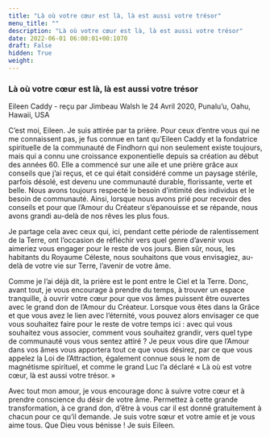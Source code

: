```yaml
---
title: "Là où votre cœur est là, là est aussi votre trésor"
menu_title: ""
description: "Là où votre cœur est là, là est aussi votre trésor"
date: 2022-06-01 06:00:01+00:1070
draft: False
hidden: True
weight:
---
```

### Là où votre cœur est là, là est aussi votre trésor

Eileen Caddy - reçu par Jimbeau Walsh le 24 Avril 2020, Punalu’u, Oahu, Hawaii, USA

C’est moi, Eileen. Je suis attirée par ta prière. Pour ceux d’entre vous qui ne me connaissent pas, je fus connue en tant qu’Eileen Caddy et la fondatrice spirituelle de la communauté de Findhorn qui non seulement existe toujours, mais qui a connu une croissance exponentielle depuis sa création au début des années 60. Elle a commencé sur une aile et une prière grâce aux conseils que j’ai reçus, et ce qui était considéré comme un paysage stérile, parfois désolé, est devenu une communauté durable, florissante, verte et belle. Nous avons toujours respecté le besoin d’intimité des individus et le besoin de communauté. Ainsi, lorsque nous avons prié pour recevoir des conseils et pour que l’Amour du Créateur s’épanouisse et se répande, nous avons grandi au-delà de nos rêves les plus fous.

Je partage cela avec ceux qui, ici, pendant cette période de ralentissement de la Terre, ont l’occasion de réfléchir vers quel genre d’avenir vous aimeriez vous engager pour le reste de vos jours. Bien sûr, nous, les habitants du Royaume Céleste, nous souhaitons que vous envisagiez, au-delà de votre vie sur Terre, l’avenir de votre âme.

Comme je l’ai déjà dit, la prière est le pont entre le Ciel et la Terre. Donc, avant tout, je vous encourage à prendre du temps, à trouver un espace tranquille, à ouvrir votre cœur pour que vos âmes puissent être ouvertes avec le grand don de l’Amour du Créateur. Lorsque vous êtes dans la Grâce et que vous avez le lien avec l’éternité, vous pouvez alors envisager ce que vous souhaitez faire pour le reste de votre temps ici : avec qui vous souhaitez vous associer, comment vous souhaitez grandir, vers quel type de communauté vous vous sentez attiré ? Je peux vous dire que l’Amour dans vos âmes vous apportera tout ce que vous désirez, par ce que vous appelez la Loi de l’Attraction, également connue sous le nom de magnétisme spirituel, et comme le grand Luc l’a déclaré « Là où est votre cœur, là est aussi votre trésor. »

Avec tout mon amour, je vous encourage donc à suivre votre cœur et à prendre conscience du désir de votre âme. Permettez à cette grande transformation, à ce grand don, d’être à vous car il est donné gratuitement à chacun pour ce qu’il demande.
Je suis votre sœur et votre amie et je vous aime tous. Que Dieu vous bénisse ! Je suis Eileen.
